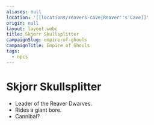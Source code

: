 ```yaml
---
aliases: null
location: '[[locations/reavers-cave|Reaver''s Cave]]'
origin: null
layout: layout.webc
title: Skjorr Skullsplitter
campaignSlug: empire-of-ghouls
campaignTitle: Empire of Ghouls
tags:
  - npcs
---
```

# Skjorr Skullsplitter

- Leader of the Reaver Dwarves.
- Rides a giant bore.
- Cannibal?
